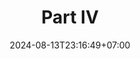 ---
weight: 2900
title: "Part IV"
description: "Structural Patterns"
icon: "article"
date: "2024-08-13T23:16:49+07:00"
lastmod: "2024-08-13T23:16:49+07:00"
draft: false
toc: true
---